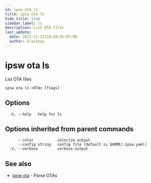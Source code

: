 ```yaml
---
id: ipsw_ota_ls
title: ipsw ota ls
hide_title: true
sidebar_label: ls
description: List OTA files
last_update:
  date: 2022-11-21T19:10:35-07:00
  author: blacktop
---
```

# ipsw ota ls

List OTA files

```
ipsw ota ls <OTA> [flags]
```

## Options

```
  -h, --help   help for ls
```

## Options inherited from parent commands

```
      --color           colorize output
      --config string   config file (default is $HOME/.ipsw.yaml)
  -V, --verbose         verbose output
```

## See also

* [ipsw ota](/docs/cli/ota/ipsw_ota)	 - Parse OTAs

